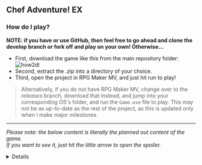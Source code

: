 Chef Adventure! EX
---
### How do I play?
**NOTE: if you have or use GitHub, then feel free to go ahead and clone the develop branch or fork off and play on your own! Otherwise...**
- First, download the game like this from the main repository folder:  
![how2dl](https://github.com/jragyn/CAEX/raw/master/_project/img/how2download.png "how to download 101")
- Second, extract the .zip into a directory of your choice.
- Third, open the project in RPG Maker MV, and just hit run to play!

> Alternatively, if you do not have RPG Maker MV, change over to the _releases_ branch, download that instead, and jump into your corresponding OS's folder, and run the `Game.exe` file to play. This may not be as up-to-date as the rest of the project, as this is updated only when I make major milestones.

---

_Please note: the below content is literally the planned out content of the game._<br/>
_If you want to see it, just hit the little arrow to open the spoiler._

<details>

## Index of Contents:
- [Locations and Pathing](#locations-and-pathing)
- [Crystals](#crystals)
- [Quests](#quests)
- [Characters](#characters)
- [Plot Progression](#plot-progression)

---
---
---

# Locations and Pathing

## List of locations
- Caves
- Forest
- Mountains
- Lakes
- Volcano
- Marshlands
- Prairie
- Castle
- Subterranean
- Heaven


## Pathing:
Caves > Forest > Caves > Mountains > Forest > Lakes > Caves > Volcano > Mountains //
> The path splits after the second crystal is obtained from the mountains.

### Alex’s Path:
Marshlands > Prairie > Castle // 
Caves > Mountains > Heaven

### Alice’s Path:
Forest > Lakes > Castle // 
Caves > Volcano > Subterranean


### Trials:
> From the castle, the player is put through a trial which varies by leader.

Path(Caves) > Trial(Mountains)  > Course(Lakes)  > Gauntlet(Volcano)

---
---
---

# Crystals
## Crystal Locations
 - The Caves; The initial crystal of distribution included in the intro dungeon.
 - The Forest; Protected by trolls and their chieftain, several waves of trolls help the chief.
 - The Mountains; Protected by a flock of Harpies, led by a Siren.
 - The Ruins(castle); Tons of traps, deep in the dungeon of the Castle, guarded by 1st boss Vampire.

## Crystal Functions
_NOTE: Each crystal has a miniquest you can take to “feed” it and level it up, giving it __+additional abilities.___
- Distribute;
> Allows distribution of points after levelup.<br/>
__+unlocks higher and lower difficulty levels__
- Create; 
> Enables Treis to create nanobot accesories.<br/>
__+unlocks accessories that will teach skills__
- Empower;
> Enables Xavier to create passive bonus skills.<br/>
__+unlocks equipment that can be leveled up__
- Destroy;
> Breaks the seal on the final dungeon.<br/>
__+unlocks the other final dungeon and access to Alice/Alex__

---
---
---

# Quests
## The Caravan/Town
Rebuilding the town is an optional side quest that becomes available after the player collects the second crystal and the pair split. Depending on who the player chose to follow determines which of the carpenters will be found. The player can choose to NOT build the Town, and all the people found will simply hang out in The Mainstay.

## Treis/Xavier-love interest
The player has the optional opportunity to further/develop a love interest with either Treis(Alex) or Xavier(Alice). The interest is developed through a series of “date”-type quests with the designated partner, and can have varying results. These quests are time sensitive, and CAN BE MISSED. If too many are missed, the game will cease the continuation of the quests. If the dates go extremely poorly, the game will cease the continuation of the quests.

## “Sidequest” chain
Claiming the forest crystal(#2) unlocks a wave of anomalies across the island the story takes place on. These anomalies are caused by a disturbance in the balance of things from the crystals, which result in mini “hives” of monsters being loosed in various areas where a “king” monster dwells. Defeating the king of each hive unlocks a different type of passive to be leveled up. The clearing of these hives is not integral to the completion of the main story quest, but helps the player greatly and impacts the ending of the game.

---
---
---

# Characters
## Alex the Fighter
The male protagonist of the story. Specializes in melee type weapons, though is also capable of utilizing Bows and various ranged tools.

## Alice the Acolyte, 
The female protagonist of the story. Specializes in using magic staves to launch projectiles. Is also capable of a wide arsenal of spells based on the equipment being worn.

## Gilbert the Merchant
 Gilbert is the primary merchant that does traveling and peddles his wares to the protagonists. He starts as a merchant of many types, selling weapons/armor/items/etc… but after acquiring the blacksmith he stops selling weapons/armor.

## Leo the Alchemist
Leo is the only one who is capable of creating potions for the protagonists, for a fee. Later, he will also be able to help you craft useful potions for in-battle effects, like rage potions or shielding potions. Leo has 2 nameless assistants that can be rescued who will fetch ingredients for him.

## Treis the Engineer
Treis is the upbeat inventor/engineer that builds tools for the protagonists, and eventually after the pair splits, develops a love interest in Alex. Her abilities in creating tools is unmatched, and eventually evolves into creating explosives and various accessories that enable unique passives to be learned over time by the protagonists. You can also rescue 1 nameless assistant, one who does the mindless work.

## Silus-Innkeeper
Silus is the silent innkeeper. He almost never talks, but is the one who originally ran the inn before it was attacked by monsters. He is also the only one that is NOT a part of the caravan, and eventually will open up and allow the Inn to expand and go over details and pricing for rebuilding the town with you and the carpenter you save. You can also rescue 2 nameless assistants, his bartender and cleaning maid.

## Viktor/Viskor-Blacksmith(s)
Viktor and Viskor are twin blacksmiths. They work together on everything and may as well be considered a single person as far as seamless teamwork and functionality is concerned. They will take over selling weapons/armors to you after you save them. After you complete their quests, they will also be able to assist you in upgrading your weaponry given you provide the proper materials.

## Xavier the Enchanter
Xavier is a dark and mysterious gentleman who specializes in dark magic and binding enchantments. He is also the love interest that Alice falls for after the pair splits. Rescuing him will unlock Leo’s capability to create magical potions that heighten your abilities and do other random things. Completing his various quests will reward you with learnable passives through slaying of monsters and other events.

## Tac(or)Mill-Carpenter
 > (not yet implemented or details planned out).

---
---
---

# Plot Progression
## Chapter 1: The First Steps
The duo begins the story in the initial cave where they battle and earn the first of four crystals allowing the primary element of gameplay: Distribution. The crystal then guides the player into the first Cave, where the caravan members are scattered about. Lack of tools push the player to explore the Forest where the player discovers the “wreckage”, and can save the engineer from the caravan.

## Chapter 2: The Split
Alice begins to hunger more for the power of the crystals and what they are, thinking Alex is becoming too soft and unmotivated to continue, and Alex thinks Alice is becoming too intense about the crystals, the pair split, allowing the player to follow either Alex or Alice. (will permit for a love-interest to develop, and the type of town to develop) This happens after the acquisition of the second crystal. Whomever is the leader will take the two crystals, while the other party member will encounter the player at the third and final crystals.

## Chapter 3: The Trials
The third crystal is located in the Castle, the second crystal will guide the player on a different path depending on who the player chooses to follow. The caravan members have seemed to be hiding something and all too willing to help Alex/Alice in their quest. The ultimate goal for the caravan is protecting the crystals, whether it is returning these crystals to the kingdom from which they came, or giving these crystals to the deity of the Subterrain/Heaven. Their goal is not made apparent until the pair split, in which case the town will take the side of the one that the player controls. 

## Chapter 4a: Alice is a Force
If Alice is the leader, then the town will seek to go to Heaven and amplify the powers of the crystals by destroying the deity up there in the name of the deity in the Subterrain, and absorbing its power into the final crystal. Doing this will enable Alice to recruit Alex back into service via mind control from the crystals.

## Chapter 4b: Alex Brings Justice
If Alex is the leader, then the town will seek to go to the Subterrain and protect the power of the crystals by destroying the deity down there, and preventing the deity from laying waste with the crystals. Afterwards, Alex will deliver the 4 crystals to the kingdom to finish the main storyline. Doing this will free Alice from the grip of the magical attunement link to the crystals. 

## Chapter 5: The Aftermath
After the player reunites with the partner, there will be a small quest that will basically reunite the two on the same playing ground (to enable further content creation). Then the player will have control to proceed into doing the post-game dungeons. These dungeons are unlocked by doing the miniquest for the 4th crystal. Multiple quests will be available, though they will be sequentially unlocked to encourage progression.

---

(original plot from VX Ace)
- Chapter 1:	The Cave; A Den of Monsters
	Gotta get that Tasty Stew, and other recipes learned.
	Learn how to use a new weapon type: The Bow
	[LV011]Defeat boss: Vampire
	Unlock the first teleportation device
	Learn how to use a new weapon type: The Axe
	  Access to first bonus segment is now available*

- Chapter 2:	The Forest; Trees Entwined with Mystery
	Entering the forest requires the Axe.
	Find the Mushrooms so you can wake up the Inventor.
	Waking the Inventor earns a new accessory: The Gloves
	Also permits usage of the first teleporter to and from the caves
	Raid the caravan wreckage for Treis’ tools.
	[LV018]No boss for The Forest, yet.

- Chapter 3:	The Mountain; Negative Peaks and Arctic Times
	Collecting Hazelnuts is a tedious, tedious task, need 15x.
	50x Arrowheads are easy enough to come by, Gilbert.
	Both gloves and axe are necessary to scale the mountain.
	[LV025]Defeat boss: Wind Drake
	Find the Aerolite to combine with nuts and arrows for Treis.
	Providing materials will earn you… The Hookshot from Treis.
	Next stop: claim the 2nd crystal in the Forest.
	  Access to second bonus segment is now available**

- Chapter 4:	The Forest; The Wrath of Trolls and Voodoo
	Hookshot enables access the forest ruins, the home of the trolls.
	
- Chapter 5:	The Volcano; Fiery Ancient Ruins
	  Access to third bonus segment is now available***

- Chapter 6:	The Marshlands; Plagued and Forgotten Waste

- Chapter 7:	The Prairie; Land of Titans

- Chapter 8:	The Castle; Wicked Demons of Tyranny

</details>